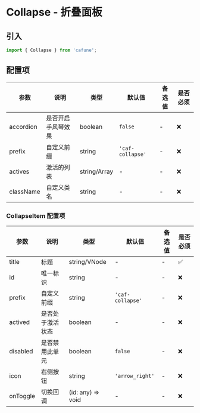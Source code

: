 # Collapse - 折叠面板

## 引入
```jsx
import { Collapse } from 'cafune';
```

## 配置项
| 参数 | 说明 | 类型 | 默认值 |备选值 | 是否必须 |
| --- | --- | --- | --- | --- | --- |
| accordion | 是否开启手风琴效果 | boolean | `false` | - | ❌ |
| prefix | 自定义前缀 | string | `'caf-collapse'` | - | ❌ |
| actives | 激活的列表 | string/Array | - | - | ❌ |
| className | 自定义类名 | string | - | - | ❌ |

### CollapseItem 配置项
| 参数 | 说明 | 类型 | 默认值 |备选值 | 是否必须 |
| --- | --- | --- | --- | --- | --- |
| title | 标题 | string/VNode | - | - | ✅  |
| id | 唯一标识 | string | - | - | ❌ |
| prefix | 自定义前缀 | string | `'caf-collapse'` | - | ❌ |
| actived | 是否处于激活状态 | boolean | - | - | ❌ |
| disabled | 是否禁用此单元 | boolean | `false` | - | ❌ |
| icon | 右侧按钮 | string | `'arrow_right'` | - | ❌ |
| onToggle | 切换回调 | (id: any) => void | - | - | ❌ |
